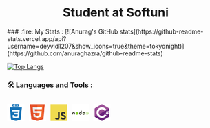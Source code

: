  <h1 align="center"> Student at Softuni</h1>
### :fire: My Stats :
 [![Anurag's GitHub stats](https://github-readme-stats.vercel.app/api?username=deyvid1207&show_icons=true&theme=tokyonight)](https://github.com/anuraghazra/github-readme-stats)
 
 
[![Top Langs](https://github-readme-stats.vercel.app/api/top-langs/?username=deyvid1207&layout=compact&show_icons=true&theme=tokyonight)](https://github.com/anuraghazra/github-readme-stats)
### :hammer_and_wrench: Languages and Tools :


  <img src="https://github.com/devicons/devicon/blob/master/icons/css3/css3-plain-wordmark.svg"  title="CSS3" alt="CSS" width="40" height="40"/>&nbsp;
  <img src="https://github.com/devicons/devicon/blob/master/icons/html5/html5-original.svg" title="HTML5" alt="HTML" width="40" height="40"/>&nbsp;
  <img src="https://github.com/devicons/devicon/blob/master/icons/javascript/javascript-original.svg" title="JavaScript" alt="JavaScript" width="40" height="40"/>&nbsp;
  <img src="https://github.com/devicons/devicon/blob/master/icons/nodejs/nodejs-original-wordmark.svg" title="NodeJS" alt="NodeJS" width="40" height="40"/>&nbsp;
 <a href="https://www.w3schools.com/cs/" target="_blank" rel="noreferrer"> <img src="https://raw.githubusercontent.com/devicons/devicon/master/icons/csharp/csharp-original.svg" alt="csharp" width="40" height="40"/> 
</a> 
---

 
